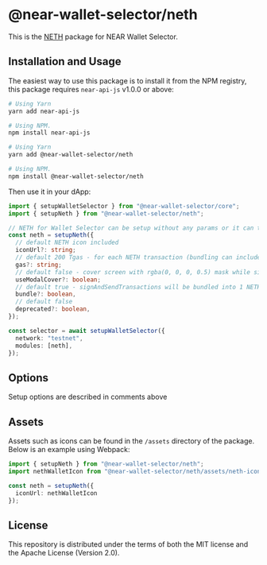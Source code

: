 # @near-wallet-selector/neth

This is the [NETH](https://neth.app) package for NEAR Wallet Selector.

## Installation and Usage

The easiest way to use this package is to install it from the NPM registry, this package requires `near-api-js` v1.0.0 or above:

```bash
# Using Yarn
yarn add near-api-js

# Using NPM.
npm install near-api-js
```
```bash
# Using Yarn
yarn add @near-wallet-selector/neth

# Using NPM.
npm install @near-wallet-selector/neth
```

Then use it in your dApp:

```ts
import { setupWalletSelector } from "@near-wallet-selector/core";
import { setupNeth } from "@near-wallet-selector/neth";

// NETH for Wallet Selector can be setup without any params or it can take few optional params, see options below.
const neth = setupNeth({
  // default NETH icon included
  iconUrl?: string;
  // default 200 Tgas - for each NETH transaction (bundling can include multiple "inner" transactions)
  gas?: string; 
  // default false - cover screen with rgba(0, 0, 0, 0.5) mask while signing and awaiting transaction outcome
  useModalCover?: boolean;
  // default true - signAndSendTransactions will be bundled into 1 NETH TX
  bundle?: boolean,
  // default false
  deprecated?: boolean,
});

const selector = await setupWalletSelector({
  network: "testnet",
  modules: [neth],
});
```

## Options

Setup options are described in comments above

## Assets

Assets such as icons can be found in the `/assets` directory of the package. Below is an example using Webpack:

```ts
import { setupNeth } from "@near-wallet-selector/neth";
import nethWalletIcon from "@near-wallet-selector/neth/assets/neth-icon.png";

const neth = setupNeth({
  iconUrl: nethWalletIcon
});
```

## License

This repository is distributed under the terms of both the MIT license and the Apache License (Version 2.0).
